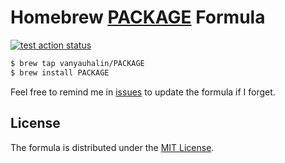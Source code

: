 # Homebrew [PACKAGE]() Formula

[![test action status](https://github.com/vanyauhalin/homebrew-PACKAGE/workflows/test/badge.svg)](https://github.com/vanyauhalin/homebrew-PACKAGE/actions)

```sh
$ brew tap vanyauhalin/PACKAGE
$ brew install PACKAGE
```

Feel free to remind me in [issues](https://github.com/vanyauhalin/homebrew-PACKAGE/issues) to update the formula if I forget.

## License

The formula is distributed under the [MIT License](./License).
